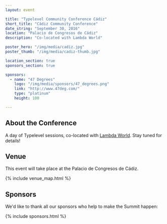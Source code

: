 ```yaml
---
layout: event

title: "Typelevel Community Conference Cádiz"
short_title: "Cádiz Community Conference"
date_string: "September 30, 2016"
location: "Palacio de Congresos de Cádiz"
description: "Co-located with Lambda World"

poster_hero: "/img/media/cadiz.jpg"
poster_thumb: "/img/media/cadiz-thumb.jpg"

location_section: true
sponsors_section: true

sponsors:
  - name: "47 Degrees"
    logo: "/img/media/sponsors/47_degrees.png"
    link: "http://www.47deg.com/"
    type: "platinum"
    height: 100

---
```


## About the Conference

A day of Typelevel sessions, co-located with [Lambda World](http://www.lambda.world).
Stay tuned for details!

## Venue

This event will take place at the Palacio de Congresos de Cádiz.

{% include venue_map.html %}

## Sponsors

We'd like to thank all our sponsors who help to make the Summit happen:

{% include sponsors.html %}
